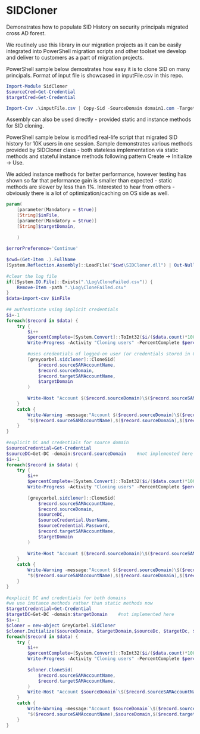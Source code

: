 # SIDCloner
Demonstrates how to populate SID History on security principals migrated cross AD forest.

We routinely use this library in our migration projects as it can be easily integrated into PowerShell migration scripts and other toolset we develop and deliver to customers as a part of migration projects.

PowerShell sample below demostrates how easy it is to clone SID on many principals. Format of input file is showcased in inputFile.csv in this repo.


```powershell
Import-Module SidCloner
$sourceCred=Get-Credential
$targetCred=Get-Credential

Import-Csv .\inputFile.csv | Copy-Sid -SourceDomain domain1.com -TargetDomain domain2.com -SourceCredential $sourceCred -TargetCredential $targetCred
```

Assembly can also be used directly - provided static and instance methods for SID cloning.

PowerShell sample below is modified real-life script that migrated SID history for 10K users in one session. Sample demonstrates various methods provided by SIDCloner class - both stateless implementation via static methods and stateful instance methods following pattern Create -> Initialize -> Use.

We added instance methods for better performance, however testing has shown so far that peformance gain is smaller than expected - static methods are slower by less than 1%. Interested to hear from others - obviously there is a lot of optimization/caching on OS side as well.  


```powershell
param( 
    [parameter(Mandatory = $true)] 
    [String]$inFile,
    [parameter(Mandatory = $true)] 
    [String]$targetDomain,
    
    ) 
         
$errorPreference='Continue' 
 
$cwd=(Get-Item .).FullName 
[System.Reflection.Assembly]::LoadFile("$cwd\SIDCloner.dll") | Out-Null 
 
#clear the log file 
if([System.IO.File]::Exists(".\Log\CloneFailed.csv")) { 
    Remove-Item -path ".\Log\CloneFailed.csv" 
} 
$data=import-csv $inFile 
 
## authenticate using implicit credentials 
$i=-1 
foreach($record in $data) { 
    try { 
        $i++ 
        $percentComplete=[System.Convert]::ToInt32($i/($data.count)*100) 
        Write-Progress -Activity "Cloning users" -PercentComplete $percentComplete -CurrentOperation "Processing user: $($record.sourceDomain)\$($record.sourceSAMAccountName)" -Status "Completed: $percentComplete`%" 
 
        #uses credentials of logged-on user (or credentials stored in Credentials Manager); works against PDC in both domains 
        [greycorbel.sidcloner]::CloneSid( 
            $record.sourceSAMAccountName, 
            $record.sourceDomain, 
            $record.targetSAMAccountName, 
            $targetDomain 
        ) 
 
        Write-Host "Account $($record.sourceDomain)\$($record.sourceSAMAccountName) cloned" 
    } 
    catch { 
        Write-Warning -message:"Account $($record.sourceDomain)\$($record.sourceSAMAccountName) failed to clone`n`tError:$($_.Exception.Message)" 
        "$($record.sourceSAMAccountName),$($record.sourceDomain),$($record.targetSAMAccountName)" >> ".\Log\CloneFailed.csv" 
    } 
} 
 
#explicit DC and credentials for source domain 
$sourceCredential=Get-Credential 
$sourceDC=Get-DC -domain:$record.sourceDomain    #not implemented here 
$i=-1 
foreach($record in $data) { 
    try { 
        $i++ 
        $percentComplete=[System.Convert]::ToInt32($i/($data.count)*100) 
        Write-Progress -Activity "Cloning users" -PercentComplete $percentComplete -CurrentOperation "Processing user: $($record.sourceDomain)\$($record.sourceSAMAccountName)" -Status "Completed: $percentComplete`%" 
 
        [greycorbel.sidcloner]::CloneSid( 
            $record.sourceSAMAccountName, 
            $record.sourceDomain, 
            $sourceDC, 
            $sourceCredential.UserName, 
            $sourceCredential.Password, 
            $record.targetSAMAccountName, 
            $targetDomain 
        ) 
 
        Write-Host "Account $($record.sourceDomain)\$($record.sourceSAMAccountName) cloned" 
    } 
    catch { 
        Write-Warning -message:"Account $($record.sourceDomain)\$($record.sourceSAMAccountName) failed to clone`n`tError:$($($_.Exception).Message)" 
        "$($record.sourceSAMAccountName),$($record.sourceDomain),$($record.targetSAMAccountName)" >> ".\Log\CloneFailed.csv" 
    } 
} 
 
#explicit DC and credentials for both domains
#we use instance methods rather than static methods now
$targetCredential=Get-Credential 
$targetDC=Get-DC -domain:$targetDomain    #not implemented here 
$i=-1 
$cloner = new-object GreyCorbel.SidCloner
$cloner.Initialize($sourceDomain, $targetDomain,$sourceDc, $targetDc, $sourceCredential, $targetCredential)
foreach($record in $data) { 
    try { 
        $i++ 
        $percentComplete=[System.Convert]::ToInt32($i/($data.count)*100) 
        Write-Progress -Activity "Cloning users" -PercentComplete $percentComplete -CurrentOperation "Processing user: $sourceDomain`\$($record.sourceSAMAccountName)" -Status "Completed: $percentComplete`%" 
 
        $cloner.CloneSid( 
            $record.sourceSAMAccountName, 
            $record.targetSAMAccountName, 
        ) 
        Write-Host "Account $sourceDomain`\$($record.sourceSAMAccountName) cloned" 
    } 
    catch { 
        Write-Warning -message:"Account $sourceDomain`\$($record.sourceSAMAccountName) failed to clone`n`tError:$($_.Exception.Message)" 
        "$($record.sourceSAMAccountName),$sourceDomain,$($record.targetSAMAccountName)" >> ".\Log\CloneFailed.csv" 
    } 
} 
 
```
